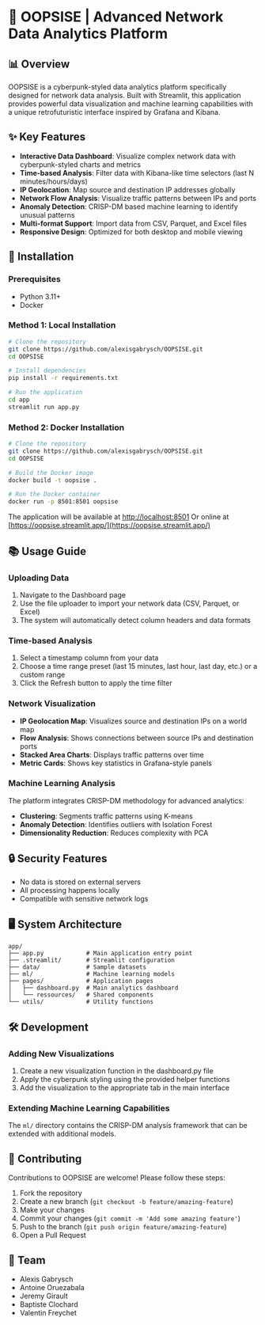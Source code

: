 # 🚀 OOPSISE | Advanced Network Data Analytics Platform

## 📊 Overview
OOPSISE is a cyberpunk-styled data analytics platform specifically designed for network data analysis. Built with Streamlit, this application provides powerful data visualization and machine learning capabilities with a unique retrofuturistic interface inspired by Grafana and Kibana.

## ✨ Key Features
- **Interactive Data Dashboard**: Visualize complex network data with cyberpunk-styled charts and metrics
- **Time-based Analysis**: Filter data with Kibana-like time selectors (last N minutes/hours/days)
- **IP Geolocation**: Map source and destination IP addresses globally
- **Network Flow Analysis**: Visualize traffic patterns between IPs and ports
- **Anomaly Detection**: CRISP-DM based machine learning to identify unusual patterns
- **Multi-format Support**: Import data from CSV, Parquet, and Excel files
- **Responsive Design**: Optimized for both desktop and mobile viewing

## 🔧 Installation

### Prerequisites
- Python 3.11+
- Docker 

### Method 1: Local Installation
```bash
# Clone the repository
git clone https://github.com/alexisgabrysch/OOPSISE.git
cd OOPSISE

# Install dependencies
pip install -r requirements.txt

# Run the application
cd app
streamlit run app.py
```

### Method 2: Docker Installation
```bash
# Clone the repository
git clone https://github.com/alexisgabrysch/OOPSISE.git
cd OOPSISE

# Build the Docker image
docker build -t oopsise .

# Run the Docker container
docker run -p 8501:8501 oopsise
```

The application will be available at [http://localhost:8501](http://localhost:8501)
Or online at [https://oopsise.streamlit.app/](https://oopsise.streamlit.app/)

## 📚 Usage Guide

### Uploading Data
1. Navigate to the Dashboard page
2. Use the file uploader to import your network data (CSV, Parquet, or Excel)
3. The system will automatically detect column headers and data formats

### Time-based Analysis
1. Select a timestamp column from your data
2. Choose a time range preset (last 15 minutes, last hour, last day, etc.) or a custom range
3. Click the Refresh button to apply the time filter

### Network Visualization
- **IP Geolocation Map**: Visualizes source and destination IPs on a world map
- **Flow Analysis**: Shows connections between source IPs and destination ports
- **Stacked Area Charts**: Displays traffic patterns over time
- **Metric Cards**: Shows key statistics in Grafana-style panels

### Machine Learning Analysis
The platform integrates CRISP-DM methodology for advanced analytics:
- **Clustering**: Segments traffic patterns using K-means
- **Anomaly Detection**: Identifies outliers with Isolation Forest
- **Dimensionality Reduction**: Reduces complexity with PCA

## 🔒 Security Features
- No data is stored on external servers
- All processing happens locally
- Compatible with sensitive network logs

## 🖥️ System Architecture
```
app/
├── app.py            # Main application entry point
├── .streamlit/       # Streamlit configuration
├── data/             # Sample datasets
├── ml/               # Machine learning models
├── pages/            # Application pages
│   ├── dashboard.py  # Main analytics dashboard
│   └── ressources/   # Shared components
└── utils/            # Utility functions
```

## 🛠️ Development

### Adding New Visualizations
1. Create a new visualization function in the dashboard.py file
2. Apply the cyberpunk styling using the provided helper functions
3. Add the visualization to the appropriate tab in the main interface

### Extending Machine Learning Capabilities
The `ml/` directory contains the CRISP-DM analysis framework that can be extended with additional models.

## 🤝 Contributing
Contributions to OOPSISE are welcome! Please follow these steps:
1. Fork the repository
2. Create a new branch (`git checkout -b feature/amazing-feature`)
3. Make your changes
4. Commit your changes (`git commit -m 'Add some amazing feature'`)
5. Push to the branch (`git push origin feature/amazing-feature`)
6. Open a Pull Request


## 👥 Team
- Alexis Gabrysch
- Antoine Oruezabala
- Jeremy Girault
- Baptiste Clochard
- Valentin Freychet

